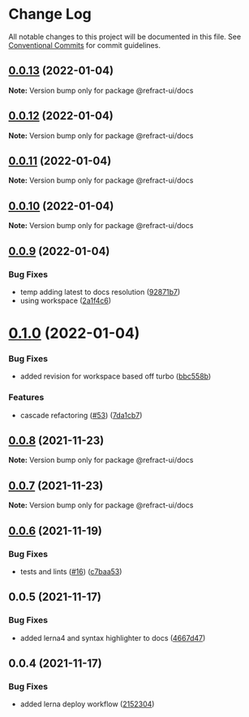 # Change Log

All notable changes to this project will be documented in this file.
See [Conventional Commits](https://conventionalcommits.org) for commit guidelines.

## [0.0.13](https://github.com/refract-ui/refract/compare/@refract-ui/docs@0.0.12...@refract-ui/docs@0.0.13) (2022-01-04)

**Note:** Version bump only for package @refract-ui/docs





## [0.0.12](https://github.com/refract-ui/refract/compare/@refract-ui/docs@0.0.11...@refract-ui/docs@0.0.12) (2022-01-04)

**Note:** Version bump only for package @refract-ui/docs





## [0.0.11](https://github.com/refract-ui/refract/compare/@refract-ui/docs@0.0.10...@refract-ui/docs@0.0.11) (2022-01-04)

**Note:** Version bump only for package @refract-ui/docs





## [0.0.10](https://github.com/refract-ui/refract/compare/@refract-ui/docs@0.0.9...@refract-ui/docs@0.0.10) (2022-01-04)

**Note:** Version bump only for package @refract-ui/docs





## [0.0.9](https://github.com/refract-ui/refract/compare/@refract-ui/docs@0.1.0...@refract-ui/docs@0.0.9) (2022-01-04)


### Bug Fixes

* temp adding latest to docs resolution ([92871b7](https://github.com/refract-ui/refract/commit/92871b7d4916f1371110b2a0663787f8498ff9d9))
* using workspace ([2a1f4c6](https://github.com/refract-ui/refract/commit/2a1f4c6d3f9498b60579f626e9b87fcc85a24d02))





# [0.1.0](https://github.com/refract-ui/refract/compare/@refract-ui/docs@0.0.8...@refract-ui/docs@0.1.0) (2022-01-04)


### Bug Fixes

* added revision for workspace based off turbo ([bbc558b](https://github.com/refract-ui/refract/commit/bbc558bdc3951fe096d2b23f80499a9bfab22d4f))


### Features

* cascade refactoring ([#53](https://github.com/refract-ui/refract/issues/53)) ([7da1cb7](https://github.com/refract-ui/refract/commit/7da1cb7e885fedaf7e04760d2d681094ee23c791))





## [0.0.8](https://github.com/refract-ui/refract/compare/@refract-ui/docs@0.0.7...@refract-ui/docs@0.0.8) (2021-11-23)

**Note:** Version bump only for package @refract-ui/docs





## [0.0.7](https://github.com/refract-ui/refract/compare/@refract-ui/docs@0.0.6...@refract-ui/docs@0.0.7) (2021-11-23)

**Note:** Version bump only for package @refract-ui/docs





## [0.0.6](https://github.com/refract-ui/refract/compare/@refract-ui/docs@0.0.5...@refract-ui/docs@0.0.6) (2021-11-19)


### Bug Fixes

* tests and lints ([#16](https://github.com/refract-ui/refract/issues/16)) ([c7baa53](https://github.com/refract-ui/refract/commit/c7baa53a09d3fed6f08c3cd887c9f8f828d05036))





## 0.0.5 (2021-11-17)


### Bug Fixes

* added lerna4 and syntax highlighter to docs ([4667d47](https://github.com/refract-ui/refract/commit/4667d475d8f116559e35c887810e1c707d0d2e13))





## 0.0.4 (2021-11-17)


### Bug Fixes

* added lerna deploy workflow ([2152304](https://github.com/refract-ui/refract/commit/215230420e0a620f21d558fbd17880f839a2b567))

